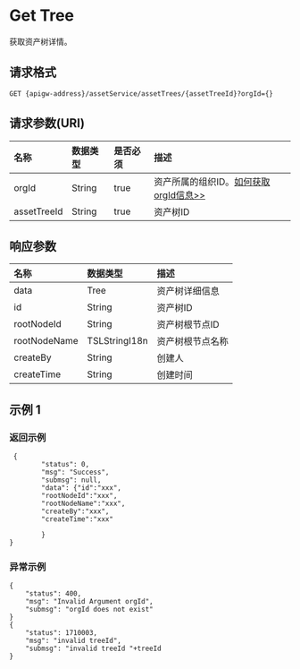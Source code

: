 # Get Tree

获取资产树详情。

## 请求格式

```
GET {apigw-address}/assetService/assetTrees/{assetTreeId}?orgId={}
```

## 请求参数(URI)

| **名称**    | **数据类型** | **是否必须** | **描述**        |
|:------------|:-------------|:-------------|:----------------|
| orgId       | String       | true         | 资产所属的组织ID。[如何获取orgId信息>>](/docs/api/zh_CN/2.0.9/api_faqs#id-orgid-orgid)  |
| assetTreeId | String       | true         | 资产树ID   |



## 响应参数

| **名称**     | **数据类型**  | **描述**                        |
|:-------------|:--------------|:--------------------------------|
| data         | Tree          | 资产树详细信息 |
| id           | String        | 资产树ID                   |
| rootNodeId   | String        | 资产树根节点ID         |
| rootNodeName | TSLStringI18n | 资产树根节点名称       |
| createBy     | String        | 创建人  |
| createTime   | String        | 创建时间           |

## 示例 1

### 返回示例

```
 {
        "status": 0,
        "msg": "Success",
        "submsg": null,
        "data": {"id":"xxx",
        "rootNodeId":"xxx",
        "rootNodeName":"xxx",
        "createBy":"xxx",
        "createTime":"xxx"

        }
}
```



### 异常示例

```
{
    "status": 400,
    "msg": "Invalid Argument orgId",
    "submsg": "orgId does not exist"
}
{
    "status": 1710003,
    "msg": "invalid treeId",
    "submsg": "invalid treeId "+treeId
}

```
